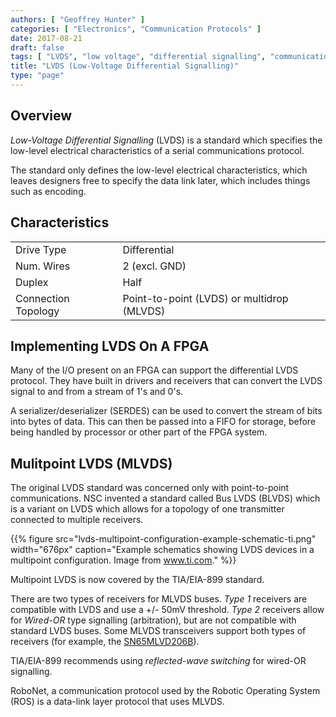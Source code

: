 ```yaml
---
authors: [ "Geoffrey Hunter" ]
categories: [ "Electronics", "Communication Protocols" ]
date: 2017-08-21
draft: false
tags: [ "LVDS", "low voltage", "differential signalling", "communication protocol", "FPGA", "multipoint" ]
title: "LVDS (Low-Voltage Differential Signalling)"
type: "page"
---
```


## Overview

_Low-Voltage Differential Signalling_ (LVDS) is a standard which specifies the low-level electrical characteristics of a serial communications protocol.

The standard only defines the low-level electrical characteristics, which leaves designers free to specify the data link later, which includes things such as encoding.

## Characteristics

<table>
    <tbody>
        <tr>
            <td>Drive Type</td>
            <td>Differential</td>
        </tr>
        <tr>
            <td>Num. Wires</td>
            <td>2 (excl. GND)</td>
        </tr>
        <tr>
            <td>Duplex</td>
            <td>Half</td>
        </tr>
        <tr>
            <td>Connection Topology</td>
            <td>Point-to-point (LVDS) or multidrop (MLVDS)</td>
        </tr>
    </tbody>
</table>

## Implementing LVDS On A FPGA

Many of the I/O present on an FPGA can support the differential LVDS protocol. They have built in drivers and receivers that can convert the LVDS signal to and from a stream of 1's and 0's.

A serializer/deserializer (SERDES) can be used to convert the stream of bits into bytes of data. This can then be passed into a FIFO for storage, before being handled by processor or other part of the FPGA system.

## Mulitpoint LVDS (MLVDS)

The original LVDS standard was concerned only with point-to-point communications. NSC invented a standard called Bus LVDS (BLVDS) which is a variant on LVDS which allows for a topology of one transmitter connected to multiple receivers.

{{% figure src="lvds-multipoint-configuration-example-schematic-ti.png" width="676px" caption="Example schematics showing LVDS devices in a multipoint configuration. Image from www.ti.com."  %}}

Multipoint LVDS is now covered by the TIA/EIA-899 standard.

There are two types of receivers for MLVDS buses. _Type 1_ receivers are compatible with LVDS and use a +/- 50mV threshold. _Type 2_ receivers allow for _Wired-OR_ type signalling (arbitration), but are not compatible with standard LVDS buses. Some MLVDS transceivers support both types of receivers (for example, the [SN65MLVD206B](http://www.ti.com/product/SN65MLVD206B)).

TIA/EIA-899 recommends using _reflected-wave switching_ for wired-OR signalling.

RoboNet, a communication protocol used by the Robotic Operating System (ROS) is a data-link layer protocol that uses MLVDS.
